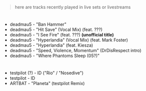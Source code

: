 > here are tracks recently played in live sets or livestreams

#

- deadmau5 - "Ban Hammer"
- deadmau5 - "Hit Save" (Vocal Mix) (feat. ???)
- deadmau5 - "I See Fire" (feat. ???) **(unofficial title)**
- deadmau5 - "Hyperlandia" (Vocal Mix) (feat. Mark Foster)
- deadmau5 - "Hyperlandia" (feat. Kiesza)
- deadmau5 - "Speed, Violence, Momentum" (DrDisRespect intro)
- deadmau5 - "Where Phantoms Sleep (05?)"

#

- testpilot (?) - ID ("Rio" / "Nosedive")
- testpilot - ID
- ARTBAT - "Planeta" (testpilot Remix)
